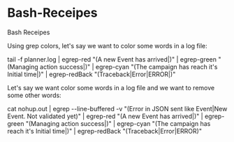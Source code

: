 # Bash-Receipes
Bash Receipes


Using grep colors, let's say we want to color some words in a log file:

tail -f planner.log  | egrep-red "(A new Event has arrived|)" | egrep-green "(Managing action success|)" | egrep-cyan "(The campaign has reach it's Initial time|)" |  egrep-redBack "(Traceback|Error|ERROR|)"

Let's say we want color some words in a log file and we want to remove some other words:

cat nohup.out | egrep --line-buffered -v "(Error in JSON sent like Event|New Event. Not validated yet)" | egrep-red "(A new Event has arrived|)" | egrep-green "(Managing action success|)" | egrep-cyan "(The campaign has reach it's Initial time|)" |  egrep-redBack "(Traceback|Error|ERROR)"



